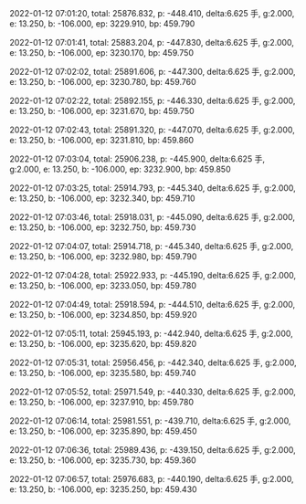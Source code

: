 2022-01-12 07:01:20, total: 25876.832, p: -448.410, delta:6.625 手, g:2.000, e: 13.250, b: -106.000, ep: 3229.910, bp: 459.790

2022-01-12 07:01:41, total: 25883.204, p: -447.830, delta:6.625 手, g:2.000, e: 13.250, b: -106.000, ep: 3230.170, bp: 459.750

2022-01-12 07:02:02, total: 25891.606, p: -447.300, delta:6.625 手, g:2.000, e: 13.250, b: -106.000, ep: 3230.780, bp: 459.760

2022-01-12 07:02:22, total: 25892.155, p: -446.330, delta:6.625 手, g:2.000, e: 13.250, b: -106.000, ep: 3231.670, bp: 459.750

2022-01-12 07:02:43, total: 25891.320, p: -447.070, delta:6.625 手, g:2.000, e: 13.250, b: -106.000, ep: 3231.810, bp: 459.860

2022-01-12 07:03:04, total: 25906.238, p: -445.900, delta:6.625 手, g:2.000, e: 13.250, b: -106.000, ep: 3232.900, bp: 459.850

2022-01-12 07:03:25, total: 25914.793, p: -445.340, delta:6.625 手, g:2.000, e: 13.250, b: -106.000, ep: 3232.340, bp: 459.710

2022-01-12 07:03:46, total: 25918.031, p: -445.090, delta:6.625 手, g:2.000, e: 13.250, b: -106.000, ep: 3232.750, bp: 459.730

2022-01-12 07:04:07, total: 25914.718, p: -445.340, delta:6.625 手, g:2.000, e: 13.250, b: -106.000, ep: 3232.980, bp: 459.790

2022-01-12 07:04:28, total: 25922.933, p: -445.190, delta:6.625 手, g:2.000, e: 13.250, b: -106.000, ep: 3233.050, bp: 459.780

2022-01-12 07:04:49, total: 25918.594, p: -444.510, delta:6.625 手, g:2.000, e: 13.250, b: -106.000, ep: 3234.850, bp: 459.920

2022-01-12 07:05:11, total: 25945.193, p: -442.940, delta:6.625 手, g:2.000, e: 13.250, b: -106.000, ep: 3235.620, bp: 459.820

2022-01-12 07:05:31, total: 25956.456, p: -442.340, delta:6.625 手, g:2.000, e: 13.250, b: -106.000, ep: 3235.580, bp: 459.740

2022-01-12 07:05:52, total: 25971.549, p: -440.330, delta:6.625 手, g:2.000, e: 13.250, b: -106.000, ep: 3237.910, bp: 459.780

2022-01-12 07:06:14, total: 25981.551, p: -439.710, delta:6.625 手, g:2.000, e: 13.250, b: -106.000, ep: 3235.890, bp: 459.450

2022-01-12 07:06:36, total: 25989.436, p: -439.150, delta:6.625 手, g:2.000, e: 13.250, b: -106.000, ep: 3235.730, bp: 459.360

2022-01-12 07:06:57, total: 25976.683, p: -440.190, delta:6.625 手, g:2.000, e: 13.250, b: -106.000, ep: 3235.250, bp: 459.430